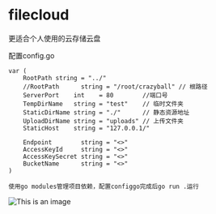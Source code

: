 # filecloud
更适合个人使用的云存储云盘

配置config.go
```golang
var (
	RootPath string = "../"
	//RootPath      string = "/root/crazyball" // 根路径
	ServerPort    int    = 80        //端口号
	TempDirName   string = "test"    // 临时文件夹
	StaticDirName string = "./"      // 静态资源地址
	UploadDirName string = "uploads" // 上传文件夹
	StaticHost    string = "127.0.0.1/"

	Endpoint        string = "<>"
	AccessKeyId     string = "<>"
	AccessKeySecret string = "<>"
	BucketName      string = "<>"
)

```

```golang
使用go modules管理项目依赖，配置configgo完成后go run .运行

```
![This is an image](../doc/示例.png)
